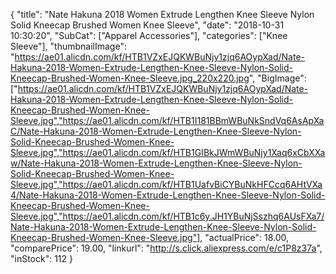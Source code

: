 {
	"title": "Nate Hakuna 2018 Women Extrude Lengthen Knee Sleeve Nylon Solid Kneecap Brushed Women Knee Sleeve",
	"date": "2018-10-31 10:30:20",
	"SubCat": ["Apparel Accessories"],
	"categories": ["Knee Sleeve"],
	"thumbnailImage": "https://ae01.alicdn.com/kf/HTB1VZxEJQKWBuNjy1zjq6AOypXad/Nate-Hakuna-2018-Women-Extrude-Lengthen-Knee-Sleeve-Nylon-Solid-Kneecap-Brushed-Women-Knee-Sleeve.jpg_220x220.jpg",
	"BigImage": ["https://ae01.alicdn.com/kf/HTB1VZxEJQKWBuNjy1zjq6AOypXad/Nate-Hakuna-2018-Women-Extrude-Lengthen-Knee-Sleeve-Nylon-Solid-Kneecap-Brushed-Women-Knee-Sleeve.jpg","https://ae01.alicdn.com/kf/HTB1I181BBmWBuNkSndVq6AsApXaC/Nate-Hakuna-2018-Women-Extrude-Lengthen-Knee-Sleeve-Nylon-Solid-Kneecap-Brushed-Women-Knee-Sleeve.jpg","https://ae01.alicdn.com/kf/HTB1GIBkJWmWBuNjy1Xaq6xCbXXaw/Nate-Hakuna-2018-Women-Extrude-Lengthen-Knee-Sleeve-Nylon-Solid-Kneecap-Brushed-Women-Knee-Sleeve.jpg","https://ae01.alicdn.com/kf/HTB1UafvBiCYBuNkHFCcq6AHtVXa4/Nate-Hakuna-2018-Women-Extrude-Lengthen-Knee-Sleeve-Nylon-Solid-Kneecap-Brushed-Women-Knee-Sleeve.jpg","https://ae01.alicdn.com/kf/HTB1c6y.JH1YBuNjSszhq6AUsFXa7/Nate-Hakuna-2018-Women-Extrude-Lengthen-Knee-Sleeve-Nylon-Solid-Kneecap-Brushed-Women-Knee-Sleeve.jpg"],
	"actualPrice": 18.00,
	"comparePrice": 19.00,
	"linkurl": "http://s.click.aliexpress.com/e/c1P8z37a",
	"inStock": 112
}
